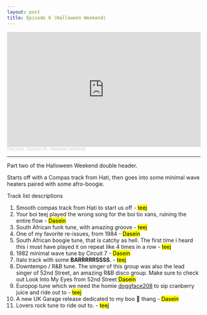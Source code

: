 ```yaml
---
layout: post
title: Episode 6 (Halloween Weekend)
---
```

<iframe width="100%" height="300" scrolling="no" frameborder="no" allow="autoplay" src="https://w.soundcloud.com/player/?url=https%3A//api.soundcloud.com/tracks/921682489&color=%23ff5500&auto_play=false&hide_related=true&show_comments=false&show_user=true&show_reposts=false&show_teaser=true&visual=true"></iframe><div style="font-size: 10px; color: #cccccc;line-break: anywhere;word-break: normal;overflow: hidden;white-space: nowrap;text-overflow: ellipsis; font-family: Interstate,Lucida Grande,Lucida Sans Unicode,Lucida Sans,Garuda,Verdana,Tahoma,sans-serif;font-weight: 100;"><a href="https://soundcloud.com/onlyjamsradio" title="OnlyJams" target="_blank" style="color: #cccccc; text-decoration: none;">OnlyJams</a> · <a href="https://soundcloud.com/onlyjamsradio/episode-6" title="Episode #6 - Halloween Weekend" target="_blank" style="color: #cccccc; text-decoration: none;">Episode #6 - Halloween Weekend</a></div>

----
Part two of the Halloween Weekend double header. 

Starts off with a Compas track from Hati, then goes into some minimal wave heaters paired with some afro-boogie. 

Track list descriptions
1. Smooth compas track from Hati to start us off - <mark>teej</mark>
2. Your boi teej played the wrong song for the boi tio xans, ruining the entire flow - <mark>Dasein</mark>
3. South African funk tune, with amazing groove - <mark>teej</mark>
4. One of my favorite re-issues, from 1984 - <mark>Dasein</mark>
5. South African boogie tune, that is catchy as hell. The first time i heard this i must have played it on repeat like 4 times in a row - <mark>teej</mark>
6. 1982 minimal wave tune by Circuit 7 - <mark>Dasein</mark>
7. Italo track with some **BARRRRRSSSS**. - <mark>teej</mark>
8. Downtempo / R&B tune. The singer of this group was also the lead singer of 52nd Street, an amazing R&B disco group. Make sure to check out Look Into My Eyes from 52nd Street <mark>Dasein</mark>
9. Europop tune which we need the homie [doggface208](https://www.instagram.com/doggface208/) to sip cranberry juice and ride out to - <mark>teej</mark>
10. A new UK Garage release dedicated to my boo 👻 thang - <mark>Dasein</mark>
11. Lovers rock tune to ride out to. - <mark>teej</mark>



